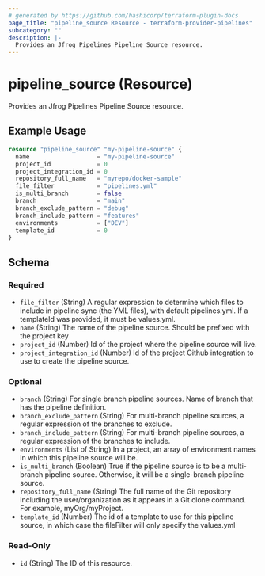 ```yaml
---
# generated by https://github.com/hashicorp/terraform-plugin-docs
page_title: "pipeline_source Resource - terraform-provider-pipelines"
subcategory: ""
description: |-
  Provides an Jfrog Pipelines Pipeline Source resource.
---
```


# pipeline_source (Resource)

Provides an Jfrog Pipelines Pipeline Source resource.

## Example Usage

```terraform
resource "pipeline_source" "my-pipeline-source" {
  name                   = "my-pipeline-source"
  project_id             = 0
  project_integration_id = 0
  repository_full_name   = "myrepo/docker-sample"
  file_filter            = "pipelines.yml"
  is_multi_branch        = false
  branch                 = "main"
  branch_exclude_pattern = "debug"
  branch_include_pattern = "features"
  environments           = ["DEV"]
  template_id            = 0
}
```

<!-- schema generated by tfplugindocs -->
## Schema

### Required

- `file_filter` (String) A regular expression to determine which files to include in pipeline sync (the YML files), with default pipelines.yml. If a templateId was provided, it must be values.yml.
- `name` (String) The name of the pipeline source. Should be prefixed with the project key
- `project_id` (Number) Id of the project where the pipeline source will live.
- `project_integration_id` (Number) Id of the project Github integration to use to create the pipeline source.

### Optional

- `branch` (String) For single branch pipeline sources. Name of branch that has the pipeline definition.
- `branch_exclude_pattern` (String) For multi-branch pipeline sources, a regular expression of the branches to exclude.
- `branch_include_pattern` (String) For multi-branch pipeline sources, a regular expression of the branches to include.
- `environments` (List of String) In a project, an array of environment names in which this pipeline source will be.
- `is_multi_branch` (Boolean) True if the pipeline source is to be a multi-branch pipeline source. Otherwise, it will be a single-branch pipeline source.
- `repository_full_name` (String) The full name of the Git repository including the user/organization as it appears in a Git clone command. For example, myOrg/myProject.
- `template_id` (Number) The id of a template to use for this pipeline source, in which case the fileFilter will only specify the values.yml

### Read-Only

- `id` (String) The ID of this resource.


